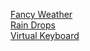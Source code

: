 <a href="https://krilian88.github.io/work-examples/Fancy%20Weather/index" target="_blank">Fancy Weather</a><br>
<a href="https://krilian88.github.io/work-examples/Rain%20Drops/index" target="_blank">Rain Drops</a><br>
<a href="https://krilian88.github.io/work-examples/Virtual%20Keyboard/index" target="_blank">Virtual Keyboard</a><br>
